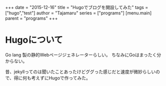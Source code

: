 +++
date = "2015-12-16"
title = "Hugoでブログを開設してみた"
tags = ["hugo","test"]
author = "Tajamaru"
series = ["programs"]
[menu.main]
 	parent = "programs"
+++

# Hugoについて
Go lang 製の静的Webページジェネレーターらしい。
ちなみにGoはまったく分からない。

昔、jekyllってのは聞いたことあったけどググった感じだと速度が微妙らしいので、得に何も考えずにHugoで作ってみた。


